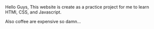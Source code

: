 Hello Guys, This website is create as a practice project for me to learn HTMl, CSS, and Javascript.

Also coffee are expensive so damn...
